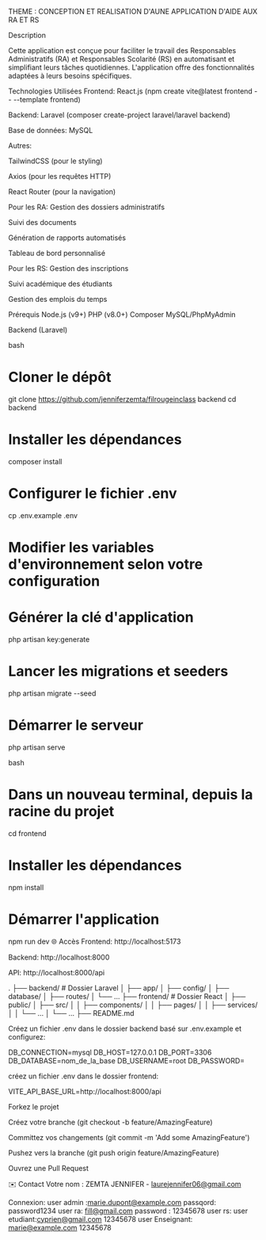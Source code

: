 
THEME : CONCEPTION ET REALISATION D'AUNE APPLICATION D'AIDE AUX RA ET RS


Description

Cette application est conçue pour faciliter le travail des Responsables Administratifs (RA) et Responsables Scolarité (RS) en automatisant et simplifiant leurs tâches quotidiennes. L'application offre des fonctionnalités adaptées à leurs besoins spécifiques.

Technologies Utilisées
Frontend: React.js (npm create vite@latest frontend -- --template frontend)

Backend: Laravel (composer create-project laravel/laravel backend)

Base de données: MySQL

Autres:

TailwindCSS (pour le styling)

Axios (pour les requêtes HTTP)

React Router (pour la navigation)

<!--  -->
<!-- Fonctionnalités Principales -->
Pour les RA:
Gestion des dossiers administratifs

Suivi des documents

Génération de rapports automatisés

Tableau de bord personnalisé

Pour les RS:
Gestion des inscriptions

Suivi académique des étudiants

Gestion des emplois du temps

<!-- Installation -->

Prérequis
Node.js (v9+)
PHP (v8.0+)
Composer
MySQL/PhpMyAdmin

<!-- Étapes d'installation -->
Backend (Laravel)

bash
# Cloner le dépôt
git clone https://github.com/jenniferzemta/filrougeinclass backend
cd backend

# Installer les dépendances
composer install

# Configurer le fichier .env
cp .env.example .env
# Modifier les variables d'environnement selon votre configuration

# Générer la clé d'application
php artisan key:generate

# Lancer les migrations et seeders
php artisan migrate --seed

# Démarrer le serveur
php artisan serve


<!-- Frontend (React) -->

bash
# Dans un nouveau terminal, depuis la racine du projet
cd frontend

# Installer les dépendances
npm install

# Démarrer l'application
npm run dev
🌐 Accès
Frontend: http://localhost:5173

Backend: http://localhost:8000

API: http://localhost:8000/api

<!-- Structure du Projet -->
.
├── backend/          # Dossier Laravel
│   ├── app/
│   ├── config/
│   ├── database/
│   ├── routes/
│   └── ...
├── frontend/         # Dossier React
│   ├── public/
│   ├── src/
│   │   ├── components/
│   │   ├── pages/
│   │   ├── services/
│   │   └── ...
│   └── ...
├── README.md


 <!-- Variables d'Environnement -->
Créez un fichier .env dans le dossier backend basé sur .env.example et configurez:

DB_CONNECTION=mysql
DB_HOST=127.0.0.1
DB_PORT=3306
DB_DATABASE=nom_de_la_base
DB_USERNAME=root
DB_PASSWORD=


<!-- Pour React -->
créez un fichier .env dans le dossier frontend:

VITE_API_BASE_URL=http://localhost:8000/api

<!-- Contribution -->
Forkez le projet

Créez votre branche (git checkout -b feature/AmazingFeature)

Committez vos changements (git commit -m 'Add some AmazingFeature')

Pushez vers la branche (git push origin feature/AmazingFeature)

Ouvrez une Pull Request

✉️ Contact
Votre nom : ZEMTA JENNIFER - laurejennifer06@gmail.com




Connexion:
user admin :marie.dupont@example.com passqord: password1234
user ra: fill@gmail.com password : 12345678
user rs:
user etudiant:cyprien@gmail.com 12345678
user Enseignant: marie@example.com 12345678
